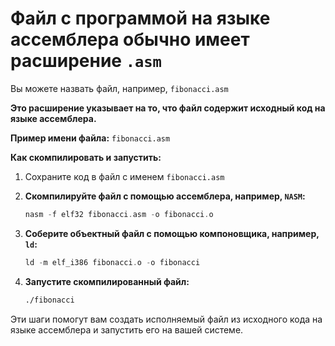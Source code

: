 # Файл с программой на языке ассемблера обычно имеет расширение `.asm`

Вы можете назвать файл, например, `fibonacci.asm`

**Это расширение указывает на то, что файл содержит исходный код на языке ассемблера.**

**Пример имени файла:** `fibonacci.asm`

**Как скомпилировать и запустить:**

1. Сохраните код в файл с именем `fibonacci.asm`

2. **Скомпилируйте файл с помощью ассемблера, например, `NASM`:**

    ```asm
    nasm -f elf32 fibonacci.asm -o fibonacci.o
    ```

3. **Соберите объектный файл с помощью компоновщика, например, `ld`:**

    ```asm
    ld -m elf_i386 fibonacci.o -o fibonacci
    ```

4. **Запустите скомпилированный файл:**

    ```asm
    ./fibonacci
    ```

Эти шаги помогут вам создать исполняемый файл из исходного кода на языке ассемблера и запустить его на вашей системе.
